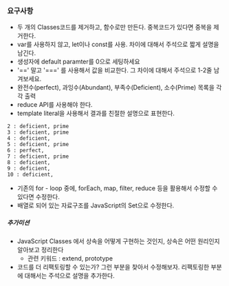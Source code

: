 ### 요구사항

- 두 개의 Classes코드를 제거하고, 함수로만 만든다. 중복코드가 있다면 중복을 제거한다.
- var를 사용하지 않고, let이나 const를 사용. 차이에 대해서 주석으로 짧게 설명을 남긴다.
- 생성자에 default paramter를 0으로 세팅하세요
- '==' 말고 '===' 를 사용해서 값을 비교한다. 그 차이에 대해서 주석으로 1-2줄 남겨보세요.
- 완전수(perfect), 과잉수(Abundant), 부족수(Deficient), 소수(Prime) 목록을 각각 출력
- reduce API를 사용해야 한다.
- template literal을 사용해서 결과를 친절한 설명으로 표현한다.

```
2 : deficient, prime
3 : deficient, prime
4 : deficient,
5 : deficient, prime
6 : perfect,
7 : deficient, prime
8 : deficient,
9 : deficient,
10 : deficient,
```

- 기존의 for - loop 중에, forEach, map, filter, reduce 등을 활용해서 수정할 수 있다면 수정한다.
- 배열로 되어 있는 자료구조를 JavaScript의 Set으로 수정한다.

##### 추가미션

- JavaScript Classes 에서 상속을 어떻게 구현하는 것인지, 상속은 어떤 원리인지 알아보고 정리한다
  - 관련 키워드 : extend, prototype
- 코드를 더 리팩토링할 수 있는가? 그런 부분을 찾아서 수정해보자. 리팩토링한 부분에 대해서는 주석으로 설명을 추가한다.
